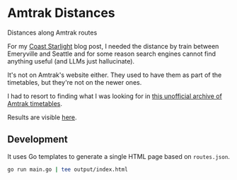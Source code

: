 # Amtrak Distances

Distances along Amtrak routes

For my [Coast Starlight](https://blog.quentin.ms/posts/coast-starlight/) blog post, I needed the distance by train between Emeryville and Seattle and for some reason search engines cannot find anything useful (and LLMs just hallucinate).

It's not on Amtrak's website either. They used to have them as part of the timetables, but they're not on the newer ones.

I had to resort to finding what I was looking for in [this unofficial archive of Amtrak timetables](https://juckins.net/amtrak_timetables/archive/home.php).

Results are visible [here](https://quentin.ms/amtrak-distances/).


## Development

It uses Go templates to generate a single HTML page based on `routes.json`.

```sh
go run main.go | tee output/index.html
```
